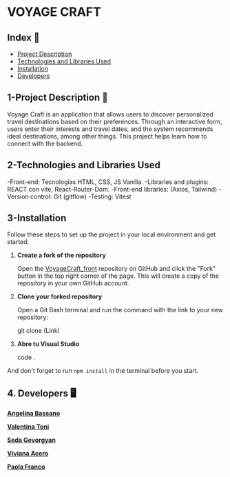 # VOYAGE CRAFT

## Index 📑
- [Project Description](#project-description-)
- [Technologies and Libraries Used](#2-technologies-and-libraries-used)
- [Installation](#3-installation)
- [Developers](#4-developers-️)

## 1-Project Description 📖

Voyage Craft is an application that allows users to discover personalized travel destinations based on their preferences. Through an interactive form, users enter their interests and travel dates, and the system recommends ideal destinations, among other things. This project helps learn how to connect with the backend.



## 2-Technologies and Libraries Used

-Front-end: Tecnologías HTML, CSS, JS Vanilla. 
-Libraries and plugins: REACT con vite, React-Router-Dom. 
-Front-end libraries: (Axios, Tailwind)
-Version control: Git (gitflow)
-Testing: Vitest



## 3-Installation

Follow these steps to set up the project in your local environment and get started.

1. **Create a fork of the repository**

      Open the [VoyageCraft_front](https://github.com/0795PAO/VoyageCraft_front) repository on GitHub and click the "Fork" button in the top right corner of the page. This will create a copy of the repository in your own GitHub account.

2. **Clone your forked repository**

      Open a Git Bash terminal and run the command with the link to your new repository:

   git clone (Link)

3. **Abre tu Visual Studio**

   code .

And don't forget to run `npm install` in the terminal before you start.



## 4. Developers 🖥️
[**Angelina Bassano**](https://github.com/Angelinabassano)


[**Valentina Toni**](https://github.com/ItalianCookieMonster)


[**Seda Gevorgyan**](https://github.com/Seda07)


[**Viviana Acero**](https://github.com/RafGab)


[**Paola Franco**](https://github.com/0795PAO)